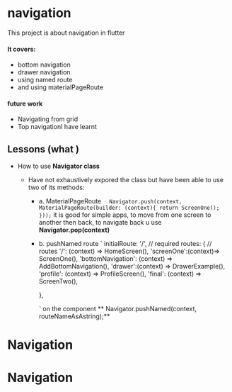 # navigation
This project is about navigation in flutter
#### It covers:
 - bottom navigation
 - drawer navigation
 - using named route
 - and using materialPageRoute

 #### future work
 - Navigating from grid 
 - Top navigationI have learnt 


 ## Lessons (what ) 
- How to use **Navigator class**
  
  - Have not exhaustively expored the class but have been able to use two of its methods:
    - a.  MaterialPageRoute 
    `   Navigator.push(context, MaterialPageRoute(builder: (context){
           return ScreenOne();
          }));
          `
          it is good for simple apps, to move from one screen to another then back, to navigate back u use **Navigator.pop(context)**
    - b. pushNamed route
    `
     initialRoute: '/', // required
      routes: { // routes
        '/': (context) => HomeScreen(),
        'screenOne':(context)=> ScreenOne(),
        'bottomNavigation': (context) => AddBottomNavigation(),
        'drawer':(context) => DrawerExample(),
        'profile': (context) => ProfileScreen(),
        'final': (context) => ScreenTwo(),

      },


      `
      on the component ** Navigator.pushNamed(context, routeNameAsAstring);**

      
  

# Navigation
# Navigation
